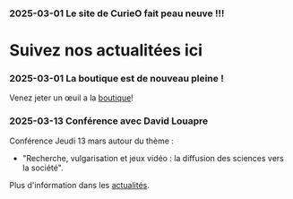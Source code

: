 
### 2025-03-01 Le site de CurieO fait peau neuve !!!
# Suivez nos actualitées ici

### 2025-03-01 La boutique est de nouveau pleine !
Venez jeter un œuil a la [boutique](/store)!

### 2025-03-13 Conférence avec David Louapre
Conférence Jeudi 13 mars autour du thème :
- "Recherche, vulgarisation et jeux vidéo : la diffusion des sciences vers la société".

Plus d'information dans les [actualités](news).
